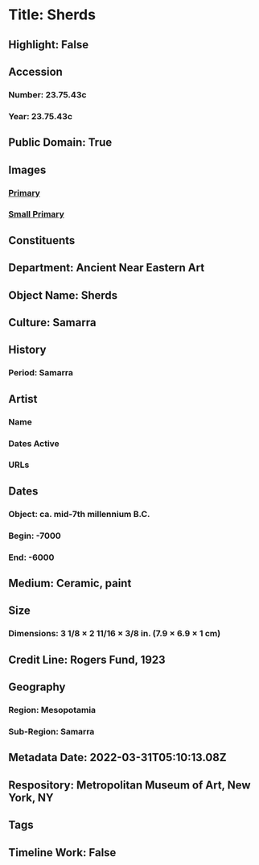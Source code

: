 # Title: Sherds
## Highlight: False
## Accession
### Number: 23.75.43c
### Year: 23.75.43c
## Public Domain: True
## Images
### [Primary](https://images.metmuseum.org/CRDImages/an/original/vsz23.75.43c.jpg)
### [Small Primary](https://images.metmuseum.org/CRDImages/an/web-large/vsz23.75.43c.jpg)
## Constituents
## Department: Ancient Near Eastern Art
## Object Name: Sherds
## Culture: Samarra
## History
### Period: Samarra
## Artist
### Name
### Dates Active
### URLs
## Dates
### Object: ca. mid-7th millennium B.C.
### Begin: -7000
### End: -6000
## Medium: Ceramic, paint
## Size
### Dimensions: 3 1/8 × 2 11/16 × 3/8 in. (7.9 × 6.9 × 1 cm)
## Credit Line: Rogers Fund, 1923
## Geography
### Region: Mesopotamia
### Sub-Region: Samarra
## Metadata Date: 2022-03-31T05:10:13.08Z
## Respository: Metropolitan Museum of Art, New York, NY
## Tags
## Timeline Work: False